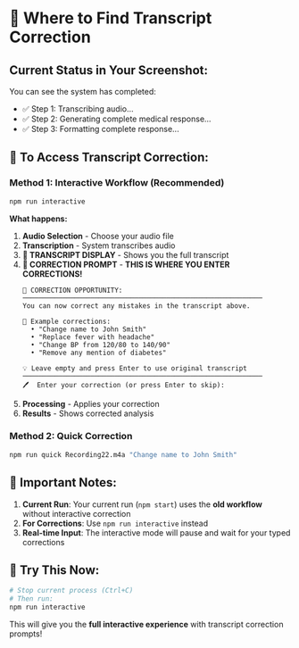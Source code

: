 # 🔧 Where to Find Transcript Correction

## Current Status in Your Screenshot:
You can see the system has completed:
- ✅ Step 1: Transcribing audio... 
- ✅ Step 2: Generating complete medical response...
- ✅ Step 3: Formatting complete response...

## 🎯 To Access Transcript Correction:

### Method 1: Interactive Workflow (Recommended)
```bash
npm run interactive
```

**What happens:**
1. **Audio Selection** - Choose your audio file
2. **Transcription** - System transcribes audio
3. **📝 TRANSCRIPT DISPLAY** - Shows you the full transcript
4. **🔧 CORRECTION PROMPT** - **THIS IS WHERE YOU ENTER CORRECTIONS!**
   ```
   🔧 CORRECTION OPPORTUNITY:
   ────────────────────────────────────────────────────────────
   You can now correct any mistakes in the transcript above.
   
   📝 Example corrections:
     • "Change name to John Smith"
     • "Replace fever with headache"
     • "Change BP from 120/80 to 140/90"
     • "Remove any mention of diabetes"
   
   💡 Leave empty and press Enter to use original transcript
   ────────────────────────────────────────────────────────────
   🖊️  Enter your correction (or press Enter to skip): 
   ```
5. **Processing** - Applies your correction
6. **Results** - Shows corrected analysis

### Method 2: Quick Correction
```bash
npm run quick Recording22.m4a "Change name to John Smith"
```

## 🚨 Important Notes:

1. **Current Run**: Your current run (`npm start`) uses the **old workflow** without interactive correction
2. **For Corrections**: Use `npm run interactive` instead
3. **Real-time Input**: The interactive mode will pause and wait for your typed corrections

## 🎯 Try This Now:
```bash
# Stop current process (Ctrl+C)
# Then run:
npm run interactive
```

This will give you the **full interactive experience** with transcript correction prompts!